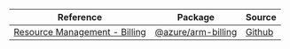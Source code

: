 | Reference | Package | Source |
|---|---|---|
|[Resource Management - Billing](arm-billing-readme.md)|[@azure/arm-billing](https://www.npmjs.com/package/@azure/arm-billing)|[Github](https://github.com/Azure/azure-sdk-for-js/blob/main/sdk/billing/arm-billing)|
